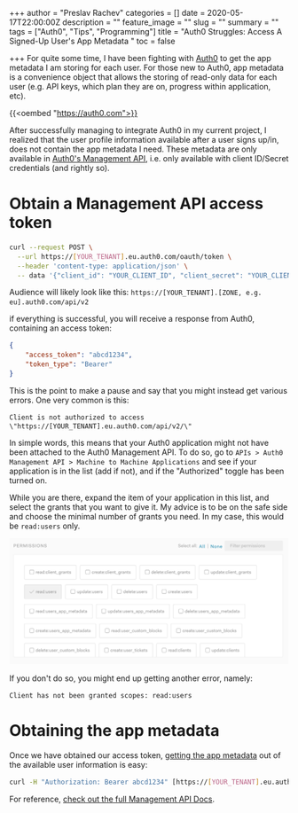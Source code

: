 +++
author = "Preslav Rachev"
categories = []
date = 2020-05-17T22:00:00Z
description = ""
feature_image = ""
slug = ""
summary = ""
tags = ["Auth0", "Tips", "Programming"]
title = "Auth0 Struggles: Access A Signed-Up User's App Metadata "
toc = false

+++
For quite some time, I have been fighting with [Auth0](https://auth0.com/) to get the app metadata I am storing for each user. For those new to Auth0, app metadata is a convenience object that allows the storing of read-only data for each user (e.g. API keys, which plan they are on, progress within application, etc).

{{<oembed "https://auth0.com">}}

After successfully managing to integrate Auth0 in my current project, I realized that the user profile information available after a user signs up/in, does not contain the app metadata I need. These metadata are only available in [Auth0's Management API](https://auth0.com/docs/users/guides/manage-users-using-the-management-api), i.e. only available with client ID/Secret credentials (and rightly so).

# Obtain a Management API access token

```bash
curl --request POST \
  --url https://[YOUR_TENANT].eu.auth0.com/oauth/token \
  --header 'content-type: application/json' \
  -- data '{"client_id": "YOUR_CLIENT_ID", "client_secret": "YOUR_CLIENT_SECRET", audience: "YOUR_AUDIENCE", "grant_type":"client_credentials"}'
```

Audience will likely look like this: `https://[YOUR_TENANT].[ZONE, e.g. eu].auth0.com/api/v2`

if everything is successful, you will receive a response from Auth0, containing an access token:

```json
{
	"access_token": "abcd1234",
	"token_type": "Bearer"
} 
```

This is the point to make a pause and say that you might instead get various errors. One very common is this:

    Client is not authorized to access \"https://[YOUR_TENANT].eu.auth0.com/api/v2/\"

In simple words, this means that your Auth0 application might not have been attached to the Auth0 Management API. To do so, go to `APIs > Auth0 Management API > Machine to Machine Applications` and see if your application is in the list (add if not), and if the "Authorized" toggle has been turned on.

While you are there, expand the item of your application in this list, and select the grants that you want to give it. My advice is to be on the safe side and choose the minimal number of grants you need. In my case, this would be `read:users` only.

![](/images/2020/05/auth0-permissions.png)

If you don't do so, you might end up getting another error, namely:

    Client has not been granted scopes: read:users

# Obtaining the app metadata

Once we have obtained our access token, [getting the app metadata](https://auth0.com/docs/api/management/v2#!/Users/get_users_by_id) out of the available user information is easy:

```bash
curl -H "Authorization: Bearer abcd1234" [https://[YOUR_TENANT].eu.auth0.com/api/v2/users/1234](https://prs.eu.auth0.com/api/v2/users/1234)
```

For reference, [check out the full Management API Docs](https://auth0.com/docs/api/management/v2#!/Users/get_users_by_id).